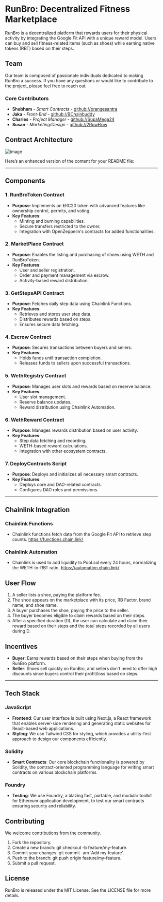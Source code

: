 # RunBro: Decentralized Fitness Marketplace

RunBro is a decentralized platform that rewards users for their physical activity by integrating the Google Fit API with a unique reward model. Users can buy and sell fitness-related items (such as shoes) while earning native tokens (RBT) based on their steps.

## Team

Our team is composed of passionate individuals dedicated to making RunBro a success. If you have any questions or would like to contribute to the project, please feel free to reach out.

### Core Contributors
- **Shubham** - *Smart Contracts* - [github://orangesantra](https://github.com/orangesantra)
- **Jaka** - *Front-End* - [github://BChainbuddy](https://github.com/BChainbuddy)
- **Charles** - *Project Manager* - [github://SupaMega24](https://github.com/SupaMega24)
- **Susan** - *Marketing/Design* - [github://2RowFlow](https://github.com/2RowFlow)


## Contract Architecture

![image](https://github.com/ChainlinkHackaton/SmartContracts/assets/138974329/5b32ca5e-6dfe-4e22-b6d6-1f6b277f2b41)

Here’s an enhanced version of the content for your README file:

---

## Components

### 1. **RunBroToken Contract**
- **Purpose**: Implements an ERC20 token with advanced features like ownership control, permits, and voting.
- **Key Features**:
  - Minting and burning capabilities.
  - Secure transfers restricted to the owner.
  - Integration with OpenZeppelin's contracts for added functionalities.

### 2. **MarketPlace Contract**
- **Purpose**: Enables the listing and purchasing of shoes using WETH and RunBroToken.
- **Key Features**:
  - User and seller registration.
  - Order and payment management via escrow.
  - Activity-based reward distribution.

### 3. **GetStepsAPI Contract**
- **Purpose**: Fetches daily step data using Chainlink Functions.
- **Key Features**:
  - Retrieves and stores user step data.
  - Distributes rewards based on steps.
  - Ensures secure data fetching.

### 4. **Escrow Contract**
- **Purpose**: Secures transactions between buyers and sellers.
- **Key Features**:
  - Holds funds until transaction completion.
  - Releases funds to sellers upon successful transactions.

### 5. **WethRegistry Contract**
- **Purpose**: Manages user slots and rewards based on reserve balance.
- **Key Features**:
  - User slot management.
  - Reserve balance updates.
  - Reward distribution using Chainlink Automation.

### 6. **WethReward Contract**
- **Purpose**: Manages rewards distribution based on user activity.
- **Key Features**:
  - Step data fetching and recording.
  - WETH-based reward calculations.
  - Integration with other ecosystem contracts.

### 7. **DeployContracts Script**
- **Purpose**: Deploys and initializes all necessary smart contracts.
- **Key Features**:
  - Deploys core and DAO-related contracts.
  - Configures DAO roles and permissions.

---

## Chainlink Integration

### Chainlink Functions

- Chainlink functions fetch data from the Google Fit API to retrieve step counts.
https://functions.chain.link/

### Chainlink Automation

- Chainlink is used to add liquidity to Pool.sol every 24 hours, normalizing the WETH-to-RBT ratio.
https://automation.chain.link/

## User Flow

1. A seller lists a shoe, paying the platform fee.
2. The shoe appears on the marketplace with its price, RB Factor, brand name, and shoe name.
3. A buyer purchases the shoe, paying the price to the seller.
4. The buyer becomes eligible to claim rewards based on their steps.
5. After a specified duration (D), the user can calculate and claim their reward based on their steps and the total steps recorded by all users during D.

## Incentives

- **Buyer**: Earns rewards based on their steps when buying from the RunBro platform.
- **Seller**: Shoes sell quickly on RunBro, and sellers don't need to offer high discounts since buyers control their profit/loss based on steps.

---

## Tech Stack

### JavaScript
- **Frontend**: Our user interface is built using Next.js, a React framework that enables server-side rendering and generating static websites for React-based web applications.
- **Styling**: We use Tailwind CSS for styling, which provides a utility-first approach to design our components efficiently.

### Solidity
- **Smart Contracts**: Our core blockchain functionality is powered by Solidity, the contract-oriented programming language for writing smart contracts on various blockchain platforms.

### Foundry
- **Testing**: We use Foundry, a blazing fast, portable, and modular toolkit for Ethereum application development, to test our smart contracts ensuring security and reliability.
  
## Contributing

We welcome contributions from the community.

1.	Fork the repository.
2.	Create a new branch: git checkout -b feature/my-feature.
3.	Commit your changes: git commit -am 'Add my feature'.
4.	Push to the branch: git push origin feature/my-feature.
5.	Submit a pull request.

## License
RunBro is released under the MIT License. See the LICENSE file for more details.








